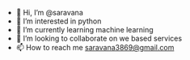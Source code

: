 - 👋 Hi, I’m @saravana
- 👀 I’m interested in python
- 🌱 I’m currently learning machine learning
- 💞️ I’m looking to collaborate on we based services
- 📫 How to reach me saravana3869@gmail.com

<!---
saravanahj/saravanahj is a ✨ special ✨ repository because its `README.md` (this file) appears on your GitHub profile.
You can click the Preview link to take a look at your changes.
--->
